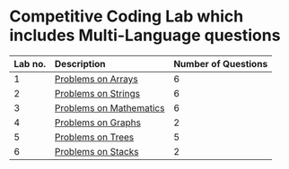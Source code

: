# Competitive Coding Lab which includes Multi-Language questions

| Lab no. | Description | Number of Questions |
| :------ | :---------- | :---------- |
|1|  [Problems on Arrays](https://github.com/tarique4hussain/niet-codetantra-2022/tree/main/Competitive-coding-2022/LAB1)       |6
|2|  [Problems on Strings](https://github.com/tarique4hussain/niet-codetantra-2022/tree/main/Competitive-coding-2022/LAB2)      |6
|3|  [Problems on Mathematics](https://github.com/tarique4hussain/niet-codetantra-2022/tree/main/Competitive-coding-2022/LAB3)    |6
|4|  [Problems on Graphs](https://github.com/tarique4hussain/niet-codetantra-2022/tree/main/Competitive-coding-2022/LAB4)       |2
|5|  [Problems on Trees](https://github.com/tarique4hussain/niet-codetantra-2022/tree/main/Competitive-coding-2022/LAB5)        |5
|6|  [Problems on Stacks](https://github.com/tarique4hussain/niet-codetantra-2022/tree/main/Competitive-coding-2022/LAB6)       |2
